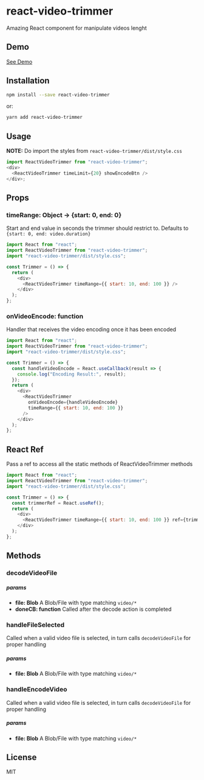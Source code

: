 # react-video-trimmer

Amazing React component for manipulate videos lenght

## Demo

[See Demo](https://limistah.github.io/react-video-trimmer/)

## Installation

```bash
npm install --save react-video-trimmer
```

or:

```bash
yarn add react-video-trimmer
```

## Usage

**NOTE:** Do import the styles from `react-video-trimmer/dist/style.css`

```js
import ReactVideoTrimmer from "react-video-trimmer";
<div>
  <ReactVideoTrimmer timeLimit={20} showEncodeBtn />
</div>;
```

## Props

### timeRange: Object -> {start: 0, end: 0}

Start and end value in seconds the trimmer should restrict to. Defaults to
`{start: 0, end: video.duration}`

```js static
import React from "react";
import ReactVideoTrimmer from "react-video-trimmer";
import "react-video-trimmer/dist/style.css";

const Trimmer = () => {
  return (
    <div>
      <ReactVideoTrimmer timeRange={{ start: 10, end: 100 }} />
    </div>
  );
};
```

### onVideoEncode: function

Handler that receives the video encoding once it has been encoded

```js static
import React from "react";
import ReactVideoTrimmer from "react-video-trimmer";
import "react-video-trimmer/dist/style.css";

const Trimmer = () => {
  const handleVideoEncode = React.useCallback(result => {
    console.log("Encoding Result:", result);
  });
  return (
    <div>
      <ReactVideoTrimmer
        onVideoEncode={handleVideoEncode}
        timeRange={{ start: 10, end: 100 }}
      />
    </div>
  );
};
```

## React Ref

Pass a ref to access all the static methods of ReactVideoTrimmer methods

```js static
import React from "react";
import ReactVideoTrimmer from "react-video-trimmer";
import "react-video-trimmer/dist/style.css";

const Trimmer = () => {
  const trimmerRef = React.useRef();
  return (
    <div>
      <ReactVideoTrimmer timeRange={{ start: 10, end: 100 }} ref={trimmerRef} />
    </div>
  );
};
```

## Methods

### decodeVideoFile

##### params

- **file: Blob** A Blob/File with type matching `video/*`
- **doneCB: function** Called after the decode action is completed

### handleFileSelected

Called when a valid video file is selected, in turn calls `decodeVideoFile` for
proper handling

##### params

- **file: Blob** A Blob/File with type matching `video/*`

### handleEncodeVideo

Called when a valid video file is selected, in turn calls `decodeVideoFile` for
proper handling

##### params

- **file: Blob** A Blob/File with type matching `video/*`

## License

MIT
